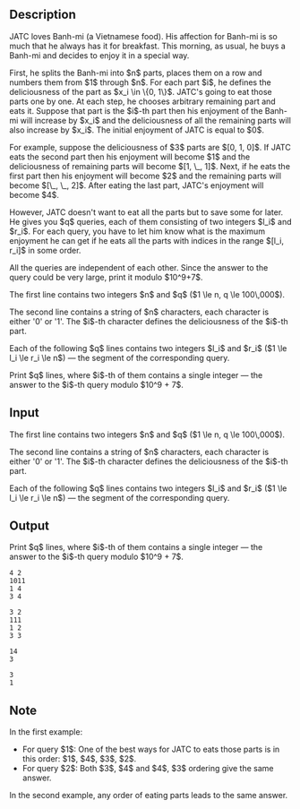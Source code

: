 ## Description

<div><p>JATC loves Banh-mi (a Vietnamese food). His affection for Banh-mi is so much that he always has it for breakfast. This morning, as usual, he buys a Banh-mi and decides to enjoy it in a special way.</p><p>First, he splits the Banh-mi into $n$ parts, places them on a row and numbers them from $1$ through $n$. For each part $i$, he defines the <span class="tex-font-style-it">deliciousness</span> of the part as $x_i \in \{0, 1\}$. JATC's going to eat those parts one by one. At each step, he chooses arbitrary remaining part and eats it. Suppose that part is the $i$-th part then his <span class="tex-font-style-it">enjoyment</span> of the Banh-mi will increase by $x_i$ and the deliciousness of all the remaining parts will also increase by $x_i$. The initial enjoyment of JATC is equal to $0$.</p><p>For example, suppose the deliciousness of $3$ parts are $[0, 1, 0]$. If JATC eats the second part then his enjoyment will become $1$ and the deliciousness of remaining parts will become $[1, \_, 1]$. Next, if he eats the first part then his enjoyment will become $2$ and the remaining parts will become $[\_, \_, 2]$. After eating the last part, JATC's enjoyment will become $4$.</p><p>However, JATC doesn't want to eat all the parts but to save some for later. He gives you $q$ queries, each of them consisting of two integers $l_i$ and $r_i$. For each query, you have to let him know what is the maximum enjoyment he can get if he eats all the parts with indices in the range $[l_i, r_i]$ in some order.</p><p>All the queries are independent of each other. Since the answer to the query could be very large, print it modulo $10^9+7$.</p></div><div class="input-specification"><p>The first line contains two integers $n$ and $q$ ($1 \le n, q \le 100\,000$).</p><p>The second line contains a string of $n$ characters, each character is either '<span class="tex-font-style-tt">0</span>' or '<span class="tex-font-style-tt">1</span>'. The $i$-th character defines the deliciousness of the $i$-th part.</p><p>Each of the following $q$ lines contains two integers $l_i$ and $r_i$ ($1 \le l_i \le r_i \le n$)&nbsp;— the segment of the corresponding query.</p></div><div class="output-specification"><p>Print $q$ lines, where $i$-th of them contains a single integer&nbsp;— the answer to the $i$-th query modulo $10^9 + 7$.</p></div>

## Input

<p>The first line contains two integers $n$ and $q$ ($1 \le n, q \le 100\,000$).</p><p>The second line contains a string of $n$ characters, each character is either '<span class="tex-font-style-tt">0</span>' or '<span class="tex-font-style-tt">1</span>'. The $i$-th character defines the deliciousness of the $i$-th part.</p><p>Each of the following $q$ lines contains two integers $l_i$ and $r_i$ ($1 \le l_i \le r_i \le n$)&nbsp;— the segment of the corresponding query.</p>

## Output

<p>Print $q$ lines, where $i$-th of them contains a single integer&nbsp;— the answer to the $i$-th query modulo $10^9 + 7$.</p>





```input1
4 2
1011
1 4
3 4

```




```input2
3 2
111
1 2
3 3

```




```output1
14
3

```




```output2
3
1

```



## Note

<p>In the first example: </p><ul> <li> For query $1$: One of the best ways for JATC to eats those parts is in this order: $1$, $4$, $3$, $2$. </li><li> For query $2$: Both $3$, $4$ and $4$, $3$ ordering give the same answer. </li></ul><p>In the second example, any order of eating parts leads to the same answer.</p>
